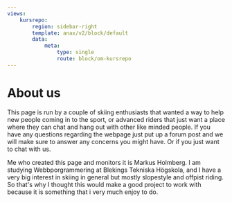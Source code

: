 ```yaml
---
views:
    kursrepo:
        region: sidebar-right
        template: anax/v2/block/default
        data:
            meta:
                type: single
                route: block/om-kursrepo
---
```

About us
=========================

This page is run by a couple of skiing enthusiasts that wanted a way to help new people coming in to the sport, or advanced riders that just want a place where they can chat and hang out with other like minded people. If you have any questions regarding the webpage just put up a forum post and we will make sure to answer any concerns you might have. Or if you just want to chat with us.

Me who created this page and monitors it is Markus Holmberg. I am studying Webbporgrammering at Blekings Tekniska Högskola, and I have a very big interest in skiing in general but mostly slopestyle and offpist riding. So that's why I thought this would make a good project to work with because it is something that i very much enjoy to do.

